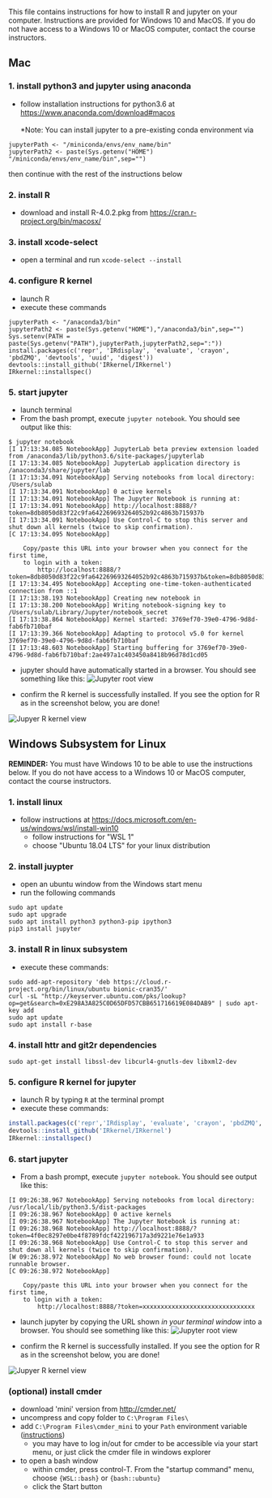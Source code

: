 This file contains instructions for how to install R and jupyter on your computer. Instructions are provided for Windows 10 and MacOS.  If you do not have access to a Windows 10 or MacOS computer, contact the course instructors. 

## Mac

### 1. install python3 and jupyter using anaconda
* follow installation instructions for python3.6 at https://www.anaconda.com/download#macos <br><br>
*Note: You can install jupyter to a pre-existing conda environment via
```
jupyterPath <- "/miniconda/envs/env_name/bin"
jupyterPath2 <- paste(Sys.getenv("HOME")
"/miniconda/envs/env_name/bin",sep="")
```
then continue with the rest of the instructions below

### 2. install R
* download and install R-4.0.2.pkg from https://cran.r-project.org/bin/macosx/

### 3. install xcode-select
* open a terminal and run `xcode-select --install`

### 4. configure R kernel
* launch R
* execute these commands
```
jupyterPath <- "/anaconda3/bin"
jupyterPath2 <- paste(Sys.getenv("HOME"),"/anaconda3/bin",sep="")
Sys.setenv(PATH = paste(Sys.getenv("PATH"),jupyterPath,jupyterPath2,sep=":"))
install.packages(c('repr', 'IRdisplay', 'evaluate', 'crayon', 'pbdZMQ', 'devtools', 'uuid', 'digest'))
devtools::install_github('IRkernel/IRkernel')
IRkernel::installspec()
```

### 5. start jupyter
* launch terminal
* From the bash prompt, execute `jupyter notebook`. You should see output like this: 
```
$ jupyter notebook
[I 17:13:34.085 NotebookApp] JupyterLab beta preview extension loaded from /anaconda3/lib/python3.6/site-packages/jupyterlab
[I 17:13:34.085 NotebookApp] JupyterLab application directory is /anaconda3/share/jupyter/lab
[I 17:13:34.091 NotebookApp] Serving notebooks from local directory: /Users/sulab
[I 17:13:34.091 NotebookApp] 0 active kernels
[I 17:13:34.091 NotebookApp] The Jupyter Notebook is running at:
[I 17:13:34.091 NotebookApp] http://localhost:8888/?token=8db8050d83f22c9fa642269693264052b92c4863b715937b
[I 17:13:34.091 NotebookApp] Use Control-C to stop this server and shut down all kernels (twice to skip confirmation).
[C 17:13:34.095 NotebookApp] 
    
    Copy/paste this URL into your browser when you connect for the first time,
    to login with a token:
        http://localhost:8888/?token=8db8050d83f22c9fa642269693264052b92c4863b715937b&token=8db8050d83f22c9fa642269693264052b92c4863b715937b
[I 17:13:34.495 NotebookApp] Accepting one-time-token-authenticated connection from ::1
[I 17:13:38.193 NotebookApp] Creating new notebook in 
[I 17:13:38.200 NotebookApp] Writing notebook-signing key to /Users/sulab/Library/Jupyter/notebook_secret
[I 17:13:38.864 NotebookApp] Kernel started: 3769ef70-39e0-4796-9d8d-fab6fb710baf
[I 17:13:39.366 NotebookApp] Adapting to protocol v5.0 for kernel 3769ef70-39e0-4796-9d8d-fab6fb710baf
[I 17:13:48.603 NotebookApp] Starting buffering for 3769ef70-39e0-4796-9d8d-fab6fb710baf:2ae497a1c403450a8418b96d78d1cd05
```

* jupyter should have automatically started in a browser. You should see something like this:
![Jupyter root view](https://user-images.githubusercontent.com/2635409/42073862-da786178-7b1d-11e8-93a6-ccab73c21b1e.png)

* confirm the R kernel is successfully installed.  If you see the option for R as in the screenshot below, you are done!

![Jupyer R kernel view](https://user-images.githubusercontent.com/2635409/42073870-e6022f56-7b1d-11e8-9cbd-77e607599bdb.png)


## Windows Subsystem for Linux

**REMINDER:** You must have Windows 10 to be able to use the instructions below.  If you do not have access to a Windows 10 or MacOS computer, contact the course instructors.

### 1. install linux
* follow instructions at https://docs.microsoft.com/en-us/windows/wsl/install-win10
   * follow instructions for "WSL 1"
   * choose "Ubuntu 18.04 LTS" for your linux distribution

### 2. install juypter
* open an ubuntu window from the Windows start menu
* run the following commands
```
sudo apt update
sudo apt upgrade
sudo apt install python3 python3-pip ipython3
pip3 install jupyter
```

### 3. install R in linux subsystem
* execute these commands: 
```
sudo add-apt-repository 'deb https://cloud.r-project.org/bin/linux/ubuntu bionic-cran35/'
curl -sL "http://keyserver.ubuntu.com/pks/lookup?op=get&search=0xE298A3A825C0D65DFD57CBB651716619E084DAB9" | sudo apt-key add
sudo apt update
sudo apt install r-base
```

### 4. install httr and git2r dependencies
```
sudo apt-get install libssl-dev libcurl4-gnutls-dev libxml2-dev
```

### 5. configure R kernel for jupyter
* launch R by typing `R` at the terminal prompt
* execute these commands:
```R
install.packages(c('repr','IRdisplay', 'evaluate', 'crayon', 'pbdZMQ', 'devtools', 'uuid', 'digest'), INSTALL_opts = '--no-lock')
devtools::install_github('IRkernel/IRkernel')
IRkernel::installspec()
```

### 6. start jupyter
* From a bash prompt, execute `jupyter notebook`. You should see output like this: 
```
[I 09:26:38.967 NotebookApp] Serving notebooks from local directory: /usr/local/lib/python3.5/dist-packages
[I 09:26:38.967 NotebookApp] 0 active kernels
[I 09:26:38.967 NotebookApp] The Jupyter Notebook is running at:
[I 09:26:38.968 NotebookApp] http://localhost:8888/?token=4f0ec8297e0be4f8789fdcf422196717a3d9221e76e1a933
[I 09:26:38.968 NotebookApp] Use Control-C to stop this server and shut down all kernels (twice to skip confirmation).
[W 09:26:38.972 NotebookApp] No web browser found: could not locate runnable browser.
[C 09:26:38.972 NotebookApp]

    Copy/paste this URL into your browser when you connect for the first time,
    to login with a token:
        http://localhost:8888/?token=xxxxxxxxxxxxxxxxxxxxxxxxxxxxxxx
```
* launch jupyter by copying the URL shown *in your terminal window* into a browser. You should see something like this:
![Jupyter root view](https://user-images.githubusercontent.com/2635409/42073862-da786178-7b1d-11e8-93a6-ccab73c21b1e.png)

* confirm the R kernel is successfully installed.  If you see the option for R as in the screenshot below, you are done!

![Jupyer R kernel view](https://user-images.githubusercontent.com/2635409/42073870-e6022f56-7b1d-11e8-9cbd-77e607599bdb.png)

### (optional) install cmder
* download 'mini' version from http://cmder.net/
* uncompress and copy folder to `C:\Program Files\`
* add `C:\Program Files\cmder_mini` to your `Path` environment variable ([instructions](https://www.architectryan.com/2018/03/17/add-to-the-path-on-windows-10/))
   * you may have to log in/out for cmder to be accessible via your start menu, or just click the cmder file in windows explorer
* to open a bash window
   * within cmder, press control-T.  From the "startup command" menu, choose `{WSL::bash}` or `{bash::ubuntu}`
   * click the Start button
